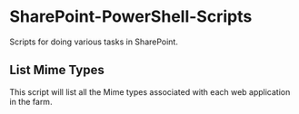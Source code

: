 SharePoint-PowerShell-Scripts
=============================

Scripts for doing various tasks in SharePoint.

List Mime Types
---------------
This script will list all the Mime types associated with each web application in the farm.